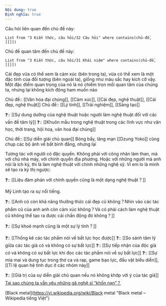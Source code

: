 ```yaml
---
Nội dung: true
Định nghĩa: true
---
```

Câu hỏi liên quan đến chủ đề này:
```dataview
List from "3 Kiến thức, câu hỏi/32 Câu hỏi" where contains(chủ-đề,[[]]) 
```

Chủ đề quan tâm đến chủ đề này:
```dataview
List from "3 Kiến thức, câu hỏi/31 Khái niệm" where contains(chủ-đề,[[]]) 
```

Cái đẹp vừa có thể xem là cảm xúc (bên trong ta), vừa có thể xem là một đặc tính của đối tượng (bên ngoài ta), giống như màu sắc hay kích cỡ vậy. Một đặc điểm quan trọng của nó là nó chiếm trọn mối quan tâm của chúng ta, nhưng lại không kích động ham muốn nào


Chủ đề:: [[Văn hóa đại chúng]], [[Cảm xúc]], [[Cái đẹp, nghệ thuật]], [[Cái đẹp, nghệ thuật]]
Chủ đề:: [[Lý tính]], [[Trải nghiệm]], [[Sáng tạo]]

❓:: [[Sự dung dưỡng của nghệ thuật hoặc người làm nghệ thuật đối với các vấn đề tâm lý]]
❓:: [[Khuôn mẫu trong nghệ thuật trong các lĩnh vực như văn học, thời trang, hội hoạ, văn hoá đại chúng]] 

Chủ đề:: [[Sự diễn giải chủ quan]]
Bóng bẩy, lãng mạn
[[Dzung Yoko]] cũng chụp các bộ ảnh về bất bình đẳng, nhưng lại 

Tương tác với người có đặc quyền. Không phải với công nhân làm than, mà với chủ nhà máy, với chính quyền địa phương. Hoặc với những người mà anh nói là ích kỷ, thì là làm nghệ thuật với chính những nghệ sỹ. Vì em lo là mình sẽ tạo ra kỳ thị ngược: 

❓:: [[Liệu đàm phán với chính quyền cũng là một dạng nghệ thuật？]] 

Mỹ Linh tạo ra sự nổi tiếng. 

❓:: [[Anh có còn khả năng thưởng thức cái đẹp cũ không？Nhìn vào các tác phẩm cũ của anh anh còn cảm xúc không？Và có phải cách làm nghệ thuật cũ không thể tạo ra được cái chấn động đó không？]]  

❓:: [[Sự khoẻ mạnh cũng là một sự lý tính？]] 

❓:: [[Thống kê các tác phẩm nói về bất lực học được]] 
❓:: [[So sánh tâm lý giữa các tác giả có và không có sự bất lực]]
❓:: [[Sự tiếp nhận của độc giả có và không có sự bất lực khi đọc các tác phẩm nói về sự bất lực]] 
❓:: [[Sự mỉa mai và dung tục trong thơ ca và rap, game bạo lực, đấu vật biểu diễn]], [[Tỉ lệ quan hệ tình dục ở các nhóm này]] 

❓:: [[Giá trị của sự diễn giải chủ quan nếu nó không khớp với ý của tác giả]] 
[Tại sao chúng ta vẫn yêu những gã nghệ sĩ “khốn nạn”？](https://luxuo.vn/culture/tai-sao-chung-ta-van-yeu-nhung-ga-nghe-si-khon-nan-luxuo-vn.html "Tại sao chúng ta vẫn yêu những gã nghệ sĩ “khốn nạn”?")



[Black metal](https://vi.wikipedia.org/wiki/Black metal "Black metal – Wikipedia tiếng Việt")
